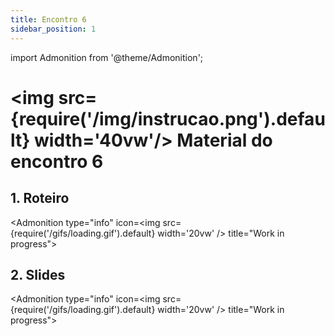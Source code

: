 ```yaml
---
title: Encontro 6
sidebar_position: 1
---
```

import Admonition from '@theme/Admonition';

# <img src={require('/img/instrucao.png').default} width='40vw'/> Material do encontro 6

## 1. Roteiro 
<Admonition 
    type="info" 
    icon=<img src={require('/gifs/loading.gif').default} width='20vw' />
    title="Work in progress">

</Admonition>

## 2. Slides 

<Admonition 
    type="info" 
    icon=<img src={require('/gifs/loading.gif').default} width='20vw' />
    title="Work in progress">

</Admonition>

